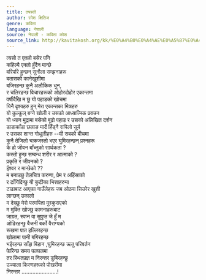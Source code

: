 ```yaml
---
title: तपस्वी
author: रमेश क्षितिज
genre: कविता
language: नेपाली
source: नेपाली - कविता कोश
source_link: http://kavitakosh.org/kk/%E0%A4%B0%E0%A4%AE%E0%A5%87%E0%A4%B6_%E0%A4%95%E0%A5%8D%E0%A4%B7%E0%A4%BF%E0%A4%A4%E0%A4%BF%E0%A4%9C
---
```


त्यसो त एक्लो बसेर पनि  
कहिल्यै एक्लो हुँदैन मान्छे  
वरिपरि हुन्छन् सुनौला सम्झनाहरू  
बतासको कानेखुशीमा  
बजिरहन्छ कुनै अलौकिक धुन,  
र चलिरहन्छ विचारहरूको ओहोरदोहोर एकान्तमा  
वर्षौदैखि म छु यो पहाडको खोचमा  
यिनै दृश्यहरु हुन् मेरा एकान्तका मित्रहरु  
यो कुल्कुल् बग्ने खोली र उसको आध्यात्मिक प्रवचन  
यो ध्यान मुद्रामा बसेको बूढो पहाड र उसको अलिखित दर्शन  
डाडाकाँडा छलाङ मार्दै हिँड्नै रापिलो सूर्य  
र उसका शान्त गोधूलीहरु --यी सबको बीचमा  
कुनै तेजिलो चक्रजस्तो भएर घुमिरहन्छन् प्रश्नहरू  
के हो जीवन बाँच्नुको सार्थकता ?  
कस्तो हुन्छ सम्बन्ध शरीर र आत्माको ?  
प्रकृति र जीवनको ?  
ईश्वर र मान्छेको ??  
म बनाउछु तेलचित्र करुणा, प्रेम र अहिंसाको  
र टाँगिदिन्छु यी कुटीका भित्ताहरुमा  
टाढाबाट आएका गाउँलेहरू जब ओठमा सिउरेर खुशी  
लाग्छन् उकालो  
म देख्छु मेरो परमपिता मुस्कुराएको  
म मुक्ति खोज्छु कामनाहरूबाट  
जाग्रत, स्वप्न वा सुषुप्त जे हुँ म  
ओढिरहन्छु बैजनी बर्को वैराग्यको  
रूखमा पात हल्लिरहन्छ  
खोलामा पानी बगिरहन्छ  
भईरहन्छ साँझ बिहान ,घुमिरहन्छ ऋतु परिवर्तन  
फेरिन्छ समय पलपलमा  
तर स्थितप्रज्ञ म निरन्तर डुबिरहन्छु  
उज्याला किरणहरूको पोखरीमा  
निरन्तर .......................!

